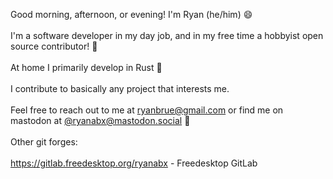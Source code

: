 Good morning, afternoon, or evening! I'm Ryan (he/him) 😄  
&nbsp;  
I'm a software developer in my day job, and in my free time a hobbyist open source contributor! 🌃  
&nbsp;  
At home I primarily develop in Rust 🦀  
&nbsp;  
I contribute to basically any project that interests me.  
&nbsp;  
Feel free to reach out to me at <ryanbrue@gmail.com> or find me on mastodon at [@ryanabx@mastodon.social](https://mastodon.social/@ryanabx) 🐘  
&nbsp;  
Other git forges:  
&nbsp;  
<https://gitlab.freedesktop.org/ryanabx> - Freedesktop GitLab  
